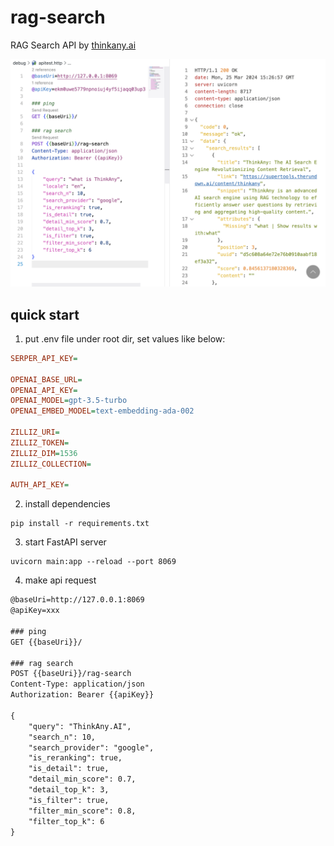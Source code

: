 # rag-search

RAG Search API by [thinkany.ai](https://thinkany.ai)

![apitest](./apitest.png)

## quick start

1. put .env file under root dir, set values like below:

```ini
SERPER_API_KEY=

OPENAI_BASE_URL=
OPENAI_API_KEY=
OPENAI_MODEL=gpt-3.5-turbo
OPENAI_EMBED_MODEL=text-embedding-ada-002

ZILLIZ_URI=
ZILLIZ_TOKEN=
ZILLIZ_DIM=1536
ZILLIZ_COLLECTION=

AUTH_API_KEY=
```

2. install dependencies

```shell
pip install -r requirements.txt
```

3. start FastAPI server

```shell
uvicorn main:app --reload --port 8069
```

4. make api request

```txt
@baseUri=http://127.0.0.1:8069
@apiKey=xxx

### ping
GET {{baseUri}}/

### rag search
POST {{baseUri}}/rag-search
Content-Type: application/json
Authorization: Bearer {{apiKey}}

{
    "query": "ThinkAny.AI",
    "search_n": 10,
    "search_provider": "google",
    "is_reranking": true,
    "is_detail": true,
    "detail_min_score": 0.7,
    "detail_top_k": 3,
    "is_filter": true,
    "filter_min_score": 0.8,
    "filter_top_k": 6
}
```